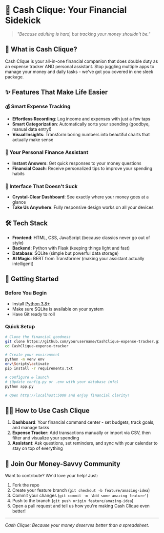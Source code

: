 # 💸 Cash Clique: Your Financial Sidekick

> *"Because adulting is hard, but tracking your money shouldn't be."*

## 🚀 What is Cash Clique?

Cash Clique is your all-in-one financial companion that does double duty as an expense tracker AND personal assistant. Stop juggling multiple apps to manage your money and daily tasks - we've got you covered in one sleek package.

## ✨ Features That Make Life Easier

### 💰 Smart Expense Tracking
- **Effortless Recording**: Log income and expenses with just a few taps
- **Smart Categorization**: Automatically sorts your spending (goodbye, manual data entry!)
- **Visual Insights**: Transform boring numbers into beautiful charts that actually make sense

### 🤖 Your Personal Finance Assistant
- **Instant Answers**: Get quick responses to your money questions
- **Financial Coach**: Receive personalized tips to improve your spending habits

### 📱 Interface That Doesn't Suck
- **Crystal-Clear Dashboard**: See exactly where your money goes at a glance
- **Take Us Anywhere**: Fully responsive design works on all your devices

## 🛠️ Tech Stack

- **Frontend**: HTML, CSS, JavaScript (because classics never go out of style)
- **Backend**: Python with Flask (keeping things light and fast)
- **Database**: SQLite (simple but powerful data storage)
- **AI Magic**: BERT from Transformer (making your assistant actually intelligent)

## 🔧 Getting Started

### Before You Begin
- Install [Python 3.8+](https://www.python.org/downloads/)
- Make sure SQLite is available on your system
- Have Git ready to roll

### Quick Setup

```bash
# Clone the financial goodness
git clone https://github.com/yourusername/CashClique-expense-tracker.git
cd CashClique-expense-tracker

# Create your environment
python -m venv env
env\Scripts\activate
pip install -r requirements.txt

# Configure & launch
# (Update config.py or .env with your database info)
python app.py

# Open http://localhost:5000 and enjoy financial clarity!
```

## 👩‍💻 How to Use Cash Clique

1. **Dashboard**: Your financial command center - set budgets, track goals, and manage tasks
2. **Expense Tracker**: Add transactions manually or import via CSV, then filter and visualize your spending
3. **Assistant**: Ask questions, set reminders, and sync with your calendar to stay on top of everything

## 🤝 Join Our Money-Savvy Community

Want to contribute? We'd love your help! Just:

1. Fork the repo
2. Create your feature branch (`git checkout -b feature/amazing-idea`)
3. Commit your changes (`git commit -m 'Add some amazing feature'`)
4. Push to the branch (`git push origin feature/amazing-idea`)
5. Open a pull request and tell us how you're making Cash Clique even better!

---

*Cash Clique: Because your money deserves better than a spreadsheet.*
